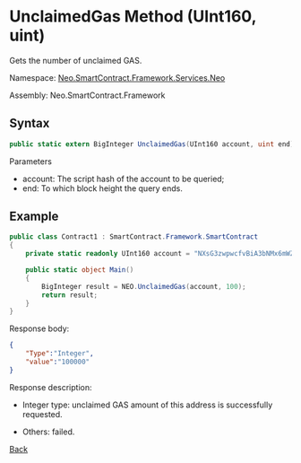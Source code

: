 # UnclaimedGas Method (UInt160, uint)

Gets the number of unclaimed GAS.

Namespace: [Neo.SmartContract.Framework.Services.Neo](../../neo.md)

Assembly: Neo.SmartContract.Framework

## Syntax

```c#
public static extern BigInteger UnclaimedGas(UInt160 account, uint end);
```

Parameters

- account: The script hash of the account to be queried;
- end: To which block height the query ends.

## Example

```c#
public class Contract1 : SmartContract.Framework.SmartContract
{
    private static readonly UInt160 account = "NXsG3zwpwcfvBiA3bNMx6mWZGEro9ZqTqM".ToScriptHash();

    public static object Main()
    {
        BigInteger result = NEO.UnclaimedGas(account, 100);
        return result;
    }
}
```

Response body:

```json
{
	"Type":"Integer",
	"value":"100000"
}
```

Response description:

- Integer type: unclaimed GAS amount of this address is successfully requested.

- Others: failed.

[Back](../Neo.md)